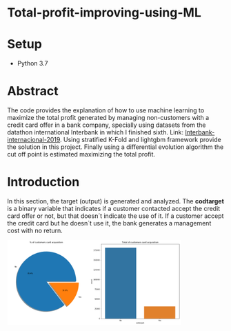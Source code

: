 # Total-profit-improving-using-ML
# Setup
* Python 3.7

# Abstract
The code provides the explanation of how to use machine learning to maximize the total profit generated by managing non-customers with a credit card offer in a bank company, specially using datasets from the datathon international Interbank in which I finished sixth. Link: [Interbank-internacional-2019](https://www.kaggle.com/c/interbank-internacional-2019/overview). Using stratified K-Fold and lightgbm framework provide the solution in this project. Finally using a differential evolution algorithm the cut off point is estimated maximizing the total profit. 

# Introduction
In this section, the target (output) is generated and analyzed. The <b>codtarget</b> is a binary variable that indicates if a customer contacted accept the credit card offer or not, but that doesn´t indicate the use of it. If a customer accept the credit card but he doesn´t use it, the bank generates a management cost with no return. 

<img src="resource/plots/codtarget_graph.png" height="80%" width="80%"/>
